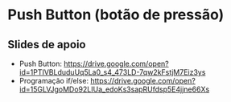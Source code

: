# Push Button (botão de pressão)

## Slides de apoio
* Push Button: https://drive.google.com/open?id=1PTIVBLduduUq5La0_s4_473LD-7qw2kFstjM7Eiz3ys
* Programação if/else: https://drive.google.com/open?id=15GLVJgoMDo92LIUa_edoKs3sapRUfdsp5E4jjne66Xs
